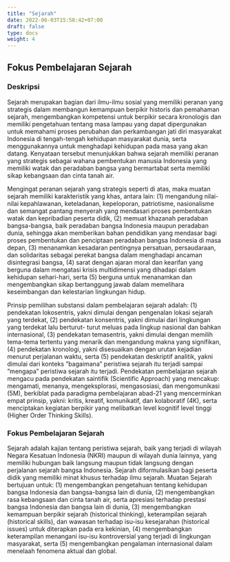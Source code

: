 ```yaml
---
title: "Sejarah"
date: 2022-06-03T15:58:42+07:00
draft: false
type: docs
weight: 4
---
```


## Fokus Pembelajaran Sejarah
### Deskripsi
Sejarah merupakan bagian dari ilmu-ilmu sosial yang memiliki peranan yang strategis dalam membangun kemampuan berpikir historis dan pemahaman sejarah, mengembangkan kompetensi untuk berpikir secara kronologis dan memiliki pengetahuan tentang masa lampau yang dapat dipergunakan untuk memahami proses perubahan dan perkambangan jati diri masyarakat Indonesia di tengah-tengah kehidupan masyarakat dunia, serta menggunakannya untuk menghadapi kehidupan pada masa yang akan datang. Kenyataan tersebut menunjukkan bahwa sejarah memiliki peranan yang strategis sebagai wahana pembentukan manusia Indonesia yang memiliki watak dan peradaban bangsa yang bermartabat serta memiliki sikap kebangsaan dan cinta tanah air.

Mengingat peranan sejarah yang strategis seperti di atas, maka muatan sejarah memiliki karakteristik yang khas, antara lain: (1) mengandung nilai-nilai kepahlawanan, keteladanan, kepeloporan, patriotisme, nasionalisme dan semangat pantang menyerah yang mendasari proses pembentukan watak dan kepribadian peserta didik, (2) memuat khazanah peradaban bangsa-bangsa, baik peradaban bangsa Indonesia maupun peradaban dunia, sehingga akan memberikan bahan pendidikan yang mendasar bagi proses pembentukan dan penciptaan peradaban bangsa Indonesia di masa depan, (3) menanamkan kesadaran pentingnya persatuan, persaudaraan, dan solidaritas sebagai perekat bangsa dalam menghadapi ancaman disintegrasi bangsa, (4) sarat dengan ajaran moral dan kearifan yang berguna dalam mengatasi krisis multidimensi yang dihadapi dalam kehidupan sehari-hari, serta (5) berguna untuk menanamkan dan mengembangkan sikap bertanggung jawab dalam memelihara keseimbangan dan kelestarian lingkungan hidup.

Prinsip pemilihan substansi dalam pembelajaran sejarah adalah: (1) pendekatan lokosentris, yakni dimulai dengan pengenalan lokasi sejarah yang terdekat, (2) pendekatan konsentris, yakni dimulai dari lingkungan yang terdekat lalu berturut- turut meluas pada lingkup nasional dan bahkan internasional, (3) pendekatan temasentris, yakni dimulai dengan memilih tema-tema tertentu yang menarik dan mengandung makna yang signifikan, (4) pendekatan kronologi, yakni disesuaikan dengan urutan kejadian menurut perjalanan waktu, serta (5) pendekatan deskriptif analitik, yakni dimulai dari konteks ”bagaimana” peristiwa sejarah itu terjadi sampai ”mengapa” peristiwa sejarah itu terjadi. Pendekatan pembelajaran sejarah mengacu pada pendekatan saintifik (Scientific Approach) yang mencakup: mengamati, menanya, mengeksplorasi, mengasosiasi, dan mengomunikasi (5M), berkiblat pada paradigma pembelajaran abad-21 yang mencerminkan empat prinsip, yakni: kritis, kreatif, komunikatif, dan kolaboratif (4K), serta menciptakan kegiatan berpikir yang melibatkan level kognitif level tinggi (Higher Order Thinking Skills).

### Fokus Pembelajaran Sejarah

Sejarah adalah kajian tentang peristiwa sejarah, baik yang terjadi di wilayah Negara Kesatuan Indonesia (NKRI) maupun di wilayah dunia lainnya, yang memiliki hubungan baik langsung maupun tidak langsung dengan perjalanan sejarah bangsa Indonesia. Sejarah diformulasikan bagi peserta didik yang memiliki minat khusus terhadap ilmu sejarah. Muatan Sejarah bertujuan untuk: (1) mengembangkan pengetahuan tentang kehidupan bangsa Indonesia dan bangsa-bangsa lain di dunia, (2) mengembangkan rasa kebangsaan dan cinta tanah air, serta apresiasi terhadap prestasi bangsa Indonesia dan bangsa lain di dunia, (3) mengembangkan kemampuan berpikir sejarah (historical thinking), keterampilan sejarah (historical skills), dan wawasan terhadap isu-isu kesejarahan (historical issues) untuk diterapkan pada era kekinian, (4) mengembangkan keterampilan menangani isu-isu kontroversial yang terjadi di lingkungan masyarakat, serta (5) mengembangkan pengalaman internasional dalam menelaah fenomena aktual dan global.
